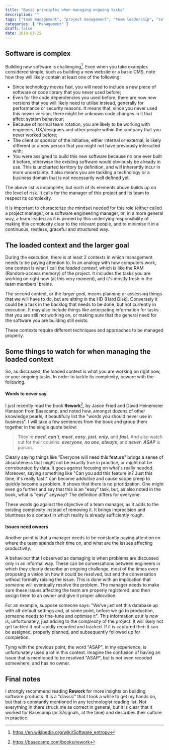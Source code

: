 ```yaml
---
title: "Basic principles when managing ongoing tasks"
description: ""
tags: ["team management", "project management", "team leadership", "software engineering management"]
categories: [ "Management" ]
draft: false
date: 2018-03-25
---
```


## Software is complex

Building new software is challenging[^1]. Even when you take examples considered simple, such as building a new website or a basic CMS, note how they will likely contain at least one of the following:

- Since technology moves fast, you will need to include a new piece of software or code library that you never used before;
- Even for the code dependencies you used before, there are now new versions that you will likely need to utilise instead, generally for performance or security reasons. It means that, since you never used this newer version, there might be unknown code changes in it that affect system behaviour;
- Because of normal team rotation, you are likely to be working with engineers, UX/designers and other people within the company that you never worked before;
- The client or sponsor of the initiative, either internal or external, is likely different or a new person that you might not have previously interacted with;
- You were assigned to build this new software because no one ever built it before, otherwise the existing software would obviously be already in use. This is uncharted territory by definition, and will inherently incur in more uncertainty. It also means you are tackling a technology or a business domain that is not necessarily well defined yet.
  
The above list is incomplete, but each of its elements above builds up on the level of risk. It calls for the manager of this project and its team to respect its complexity.

It is important to characterize the mindset needed for this role (either called a project manager, or a software engineering manager, or, in a more general way, a team leader) as it is pinned by this underlying responsibility of making this complexity clear to the relevant people, and to minimise it in a continuous, restless, graceful and structured way.  


## The loaded context and the larger goal

During the execution, there is at least 2 contexts in which management needs to be paying attention to. In an analogy with how computers work, one context is what I call the _loaded context_, which is like the RAM (Random-access memory) of the project. It includes the tasks you are working on right now (at this very moment), and it's mostly fresh in the team members' brains.

The second context, or the _larger goal_, means planning or assessing things that we will have to do, but are sitting in the HD (Hard Disk). Conversely it could be a task in the backlog that needs to be done, but not currently in execution. It may also include things like anticipating information for tasks that you are still not working on, or making sure that the general need for the software you are building still exists.

These contexts require different techniques and approaches to be managed properly.


## Some things to watch for when managing the loaded context

So, as discussed, the loaded context is what you are working on right now, or your ongoing tasks. In order to tackle its complexity, beware with the following.
  
  
#### Words to never say

I just recently read the book **Rework**[^2], by Jason Fried and David Heinemeier Hansson from Basecamp, and noted how, amongst dozens of other knowledge pearls, it beautifully list the "words you should never use in business". I will take a few sentences from the book and group them together in the single quote below:

> They're **_need_**, **_can't_**, **_must_**, **_easy_**, **_just_**, **_only_**, and **_fast_**. And also watch out for their cousins: **_everyone_**, **_no one_**, **_always_**, and **_never_**. **_ASAP_** is poison.

Clearly saying things like "Everyone will need this feature" brings a sense of absoluteness that might not be exactly true in practice, or might not be corroborated by data. It goes against focusing on what's really needed. Moreover, saying something like "Can you add this feature in? Just this time, it's really fast!" can become addictive and cause scope creep to quickly become a problem. It shows that there is no prioritization. One might even go further and say that this is an "easy" task, but, as also noted in the book, what is "easy" anyway? The definition differs for everyone.

These words go against the objective of a team manager, as it adds to the existing complexity instead of removing it. It brings imprecision and bluntness to a context in which reality is already sufficiently rough.
  
  
#### Issues need owners

Another point is that a manager needs to be constantly paying attention on where the team spends their time on, and what are the issues affecting productivity.

A behaviour that I observed as damaging is when problems are discussed only in an informal way. These can be conversations between engineers in which they clearly describe an ongoing challenge, most of the times even proposing a vision on how it could be resolved, but end the conversation without formally raising the issue. This is done with an implication that _someone_ will eventually resolve the problem. The manager needs to make sure these issues affecting the team are properly registered, and then assign them to an owner and give it proper allocation.

For an example, suppose someone says: "We've just set this database up with all-default settings and, at some point, before we go to production, someone needs to fine-tune and optimise it". This information _as it is now_ is, unfortunately, just adding to the complexity of the project. It will likely not get tackled if not rapidly recorded and tracked. If it is captured then it can be assigned, properly planned, and subsequently followed up for completion.

Tying with the previous point, the word "ASAP", in my experience, is unfortunately used a lot in this context. Imagine the confusion of having an issue that is mentioned to be resolved "ASAP", but is not even recoded somewhere, and has no owner.
  
  
## Final notes

I strongly recommend reading **Rework** for more insights on building software products. It is a "classic" that I took a while to get my hands on, but that is constantly mentioned in any technologist reading list. Not everything in there struck me as correct in general, but it is clear that it worked for Basecamp (or 37signals, at the time) and describes their culture in practice.

[^1]: https://en.wikipedia.org/wiki/Software_entropy
[^2]: https://basecamp.com/books/rework